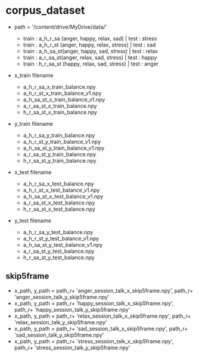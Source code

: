 # corpus_dataset

- path = '/content/drive/MyDrive/data/'
	- train : a_h_r_sa (anger, happy, relax, sad) | test : stress
	- train : a_h_r_st (anger, happy, relax, stress) | test : sad
	- train : a_h_sa_st(anger, happy, sad, stress) | test : relax
	- train : a_r_sa_st(anger, relax, sad, stress) | test : happy
	- train : h_r_sa_st (happy, relax, sad, stress) | test : anger
	
- x_train filename 
	- a_h_r_sa_x_train_balance.npy
	- a_h_r_st_x_train_balance_v1.npy
	- a_h_sa_st_x_train_balance_v1.npy
	- a_r_sa_st_x_train_balance.npy
	- h_r_sa_st_x_train_balance.npy
	
- y_train filename 
	- a_h_r_sa_y_train_balance.npy
	- a_h_r_st_y_train_balance_v1.npy
	- a_h_sa_st_y_train_balance_v1.npy
	- a_r_sa_st_y_train_balance.npy
	- h_r_sa_st_y_train_balance.npy
	
- x_test filename 
	- a_h_r_sa_x_test_balance.npy
	- a_h_r_st_x_test_balance_v1.npy
	- a_h_sa_st_x_test_balance_v1.npy
	- a_r_sa_st_x_test_balance.npy
	- h_r_sa_st_x_test_balance.npy
	
- y_test filename 
	- a_h_r_sa_y_test_balance.npy
	- a_h_r_st_y_test_balance_v1.npy
	- a_h_sa_st_y_test_balance_v1.npy
	- a_r_sa_st_y_test_balance.npy
	- h_r_sa_st_y_test_balance.npy
	
## skip5frame
- x_path, y_path = path_r+ 'anger_session_talk_x_skip5frame.npy', path_r+ 'anger_session_talk_y_skip5frame.npy'
- x_path, y_path = path_r+ 'happy_session_talk_x_skip5frame.npy', path_r+ 'happy_session_talk_y_skip5frame.npy'
- x_path, y_path = path_r+ 'relax_session_talk_x_skip5frame.npy', path_r+ 'relax_session_talk_y_skip5frame.npy'
- x_path, y_path = path_r+ 'sad_session_talk_x_skip5frame.npy', path_r+ 'sad_session_talk_y_skip5frame.npy'
- x_path, y_path = path_r+ 'stress_session_talk_x_skip5frame.npy', path_r+ 'stress_session_talk_y_skip5frame.npy'